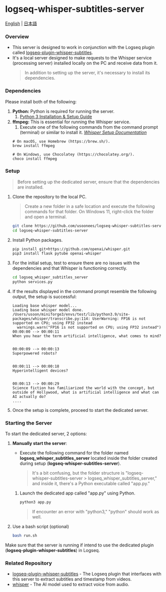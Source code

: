 # logseq-whisper-subtitles-server

[English](README.md) | [日本語](README.ja.md)

### Overview
* This server is designed to work in conjunction with the Logseq plugin called [logseq-plugin-whisper-subtitles](https://github.com/usoonees/logseq-plugin-whisper-subtitles).
* It's a local server designed to make requests to the Whisper service (processing server) installed locally on the PC and receive data from it.
   > In addition to setting up the server, it's necessary to install its dependencies.

### Dependencies

Please install both of the following:
1. **Python:** Python is required for running the server.
   1. [Python 3 Installation & Setup Guide](https://realpython.com/installing-python/)
1. **ffmpeg:** This is essential for running the Whisper service.
   1. Execute one of the following commands from the command prompt (terminal) or similar to install it. *[Whisper Setup Documentation](https://github.com/openai/whisper#setup)*
    ```
    # On macOS, use Homebrew (https://brew.sh/).
    brew install ffmpeg

    # On Windows, use Chocolatey (https://chocolatey.org/).
    choco install ffmpeg
    ```

### Setup

> Before setting up the dedicated server, ensure that the dependencies are installed.

1. Clone the repository to the local PC.
   > Create a new folder in a safe location and execute the following commands for that folder. On Windows 11, right-click the folder and open a terminal.
   ```bash
   git clone https://github.com/usoonees/logseq-whisper-subtitles-server.git
   cd logseq-whisper-subtitles-server
   ```

1. Install Python packages.

   ```bash
   pip install git+https://github.com/openai/whisper.git 
   pip3 install flask pytube openai-whisper
   ```

1. For the initial setup, test to ensure there are no issues with the dependencies and that Whisper is functioning correctly.

   ```bash
   cd logseq_whisper_subtitles_server
   python services.py
   ```

1. If the results displayed in the command prompt resemble the following output, the setup is successful:

    ```
    Loading base whisper model...
    Loading base whisper model done.
    /Users/usoon/miniforge3/envs/test/lib/python3.9/site-packages/whisper/transcribe.py:114: UserWarning: FP16 is not supported on CPU; using FP32 instead
      warnings.warn("FP16 is not supported on CPU; using FP32 instead")
    00:00:00 --> 00:00:11
    When you hear the term artificial intelligence, what comes to mind?


    00:00:09 --> 00:00:13
    Superpowered robots?


    00:00:11 --> 00:00:18
    Hyperintelligent devices?


    00:00:13 --> 00:00:29
    Science fiction has familiarized the world with the concept, but outside of Hollywood, what is artificial intelligence and what can AI actually do?
    ....
    ```

1. Once the setup is complete, proceed to start the dedicated server.

### Starting the Server

To start the dedicated server, 2 options:

1. **Manually start the server**:
   - Execute the following command for the folder named **logseq_whisper_subtitles_server** located inside the folder created during setup (**logseq-whisper-subtitles-server**). 
      > It's a bit confusing, but the folder structure is "logseq-whisper-subtitles-server > logseq_whisper_subtitles_server," and inside it, there's a Python executable called "app.py."
   1. Launch the dedicated app called "app.py" using Python.
      ```bash
      python3 app.py
      ```
      > If encounter an error with "python3," "python" should work as well.

1. Use a bash script (optional)

   ```bash
   bash run.sh
   ```

Make sure that the server is running if intend to use the dedicated plugin (**logseq-plugin-whisper-subtitles**) in Logseq.

### Related Repository

- [logseq-plugin-whisper-subtitles](https://github.com/usoonees/logseq-plugin-whisper-subtitles) - The Logseq plugin that interfaces with this server to extract subtitles and timestamp from videos.
- [whisper](https://github.com/openai/whisper) - The AI model used to extract voice from audio.
